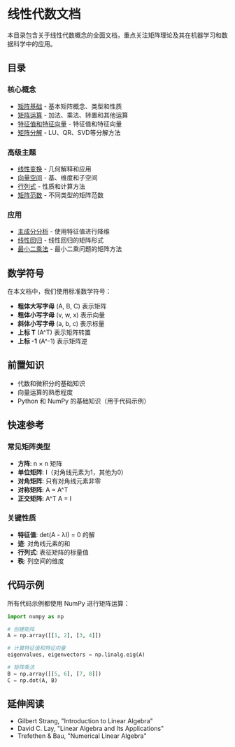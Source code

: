 # 线性代数文档

本目录包含关于线性代数概念的全面文档，重点关注矩阵理论及其在机器学习和数据科学中的应用。

## 目录

### 核心概念
- [矩阵基础](matrix_basics.md) - 基本矩阵概念、类型和性质
- [矩阵运算](matrix_operations.md) - 加法、乘法、转置和其他运算
- [特征值和特征向量](eigenvalues_eigenvectors.md) - 特征值和特征向量
- [矩阵分解](matrix_decomposition.md) - LU、QR、SVD等分解方法

### 高级主题
- [线性变换](linear_transformations.md) - 几何解释和应用
- [向量空间](vector_spaces.md) - 基、维度和子空间
- [行列式](determinants.md) - 性质和计算方法
- [矩阵范数](matrix_norms.md) - 不同类型的矩阵范数

### 应用
- [主成分分析](pca.md) - 使用特征值进行降维
- [线性回归](linear_regression_matrix.md) - 线性回归的矩阵形式
- [最小二乘法](least_squares_matrix.md) - 最小二乘问题的矩阵方法

## 数学符号

在本文档中，我们使用标准数学符号：
- **粗体大写字母** (A, B, C) 表示矩阵
- **粗体小写字母** (v, w, x) 表示向量
- **斜体小写字母** (a, b, c) 表示标量
- **上标 T** (A^T) 表示矩阵转置
- **上标 -1** (A^-1) 表示矩阵逆

## 前置知识

- 代数和微积分的基础知识
- 向量运算的熟悉程度
- Python 和 NumPy 的基础知识（用于代码示例）

## 快速参考

### 常见矩阵类型
- **方阵**: n × n 矩阵
- **单位矩阵**: I（对角线元素为1，其他为0）
- **对角矩阵**: 只有对角线元素非零
- **对称矩阵**: A = A^T
- **正交矩阵**: A^T A = I

### 关键性质
- **特征值**: det(A - λI) = 0 的解
- **迹**: 对角线元素的和
- **行列式**: 表征矩阵的标量值
- **秩**: 列空间的维度

## 代码示例

所有代码示例都使用 NumPy 进行矩阵运算：

```python
import numpy as np

# 创建矩阵
A = np.array([[1, 2], [3, 4]])

# 计算特征值和特征向量
eigenvalues, eigenvectors = np.linalg.eig(A)

# 矩阵乘法
B = np.array([[5, 6], [7, 8]])
C = np.dot(A, B)
```

## 延伸阅读

- Gilbert Strang, "Introduction to Linear Algebra"
- David C. Lay, "Linear Algebra and Its Applications"
- Trefethen & Bau, "Numerical Linear Algebra"
